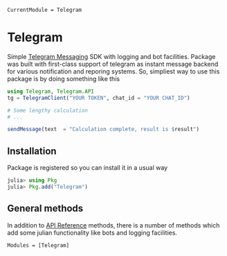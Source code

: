 ```@meta
CurrentModule = Telegram
```

# Telegram
Simple [Telegram Messaging](https://telegram.org/) SDK with logging and bot facilities. Package was built with first-class support of telegram as instant message backend for various notification and reporing systems. So, simpliest way to use this package is by doing something like this

```julia
using Telegram, Telegram.API
tg = TelegramClient("YOUR TOKEN", chat_id = "YOUR CHAT_ID")

# Some lengthy calculation
# ...

sendMessage(text  = "Calculation complete, result is $result")
```

## Installation
Package is registered so you can install it in a usual way

```julia
julia> using Pkg
julia> Pkg.add("Telegram")
```

## General methods

In addition to [API Reference](@ref) methods, there is a number of methods which add some julian functionality like bots and logging facilities.

```@autodocs
Modules = [Telegram]
```
